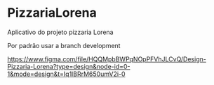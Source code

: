 # PizzariaLorena
Aplicativo do projeto pizzaria Lorena 

Por padrão usar a branch development

https://www.figma.com/file/HQQMpbBWPqNOpPFVhJLCvQ/Design-Pizzaria-Lorena?type=design&node-id=0-1&mode=design&t=Iq1lBRrM650umV2i-0

